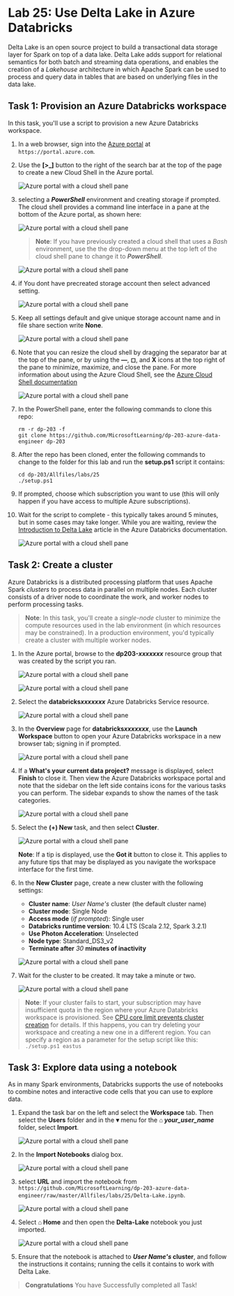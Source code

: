 # Lab 25: Use Delta Lake in Azure Databricks

Delta Lake is an open source project to build a transactional data storage layer for Spark on top of a data lake. Delta Lake adds support for relational semantics for both batch and streaming data operations, and enables the creation of a *Lakehouse* architecture in which Apache Spark can be used to process and query data in tables that are based on underlying files in the data lake.

## Task 1:  Provision an Azure Databricks workspace

In this task, you'll use a script to provision a new Azure Databricks workspace.

1. In a web browser, sign into the [Azure portal](https://portal.azure.com) at `https://portal.azure.com`.
1. Use the **[\>_]** button to the right of the search bar at the top of the page to create a new Cloud Shell in the Azure portal.

    ![Azure portal with a cloud shell pane](./images/25-1.png)

1.  selecting a ***PowerShell*** environment and creating storage if prompted. The cloud shell provides a command line interface in a pane at the bottom of the Azure portal, as shown here:

    ![Azure portal with a cloud shell pane](./images/25-2.png)

    > **Note**: If you have previously created a cloud shell that uses a *Bash* environment, use the the drop-down menu at the top left of the cloud shell pane to change it to ***PowerShell***.

    ![Azure portal with a cloud shell pane](./images/25-4.png)


1. if You dont have precreated storage account then select advanced setting.

    ![Azure portal with a cloud shell pane](./images/25-2a.png)

1. Keep all settings default and give unique storage account name and in file share section write **None**.

    ![Azure portal with a cloud shell pane](./images/25-3.png)

1. Note that you can resize the cloud shell by dragging the separator bar at the top of the pane, or by using the **&#8212;**, **&#9723;**, and **X** icons at the top right of the pane to minimize, maximize, and close the pane. For more information about using the Azure Cloud Shell, see the [Azure Cloud Shell documentation](https://docs.microsoft.com/azure/cloud-shell/overview)

    ![Azure portal with a cloud shell pane](./images/25-5.png)

1. In the PowerShell pane, enter the following commands to clone this repo:

    ```
    rm -r dp-203 -f
    git clone https://github.com/MicrosoftLearning/dp-203-azure-data-engineer dp-203
    ```

1. After the repo has been cloned, enter the following commands to change to the folder for this lab and run the **setup.ps1** script it contains:

    ```
    cd dp-203/Allfiles/labs/25
    ./setup.ps1
    ```

1. If prompted, choose which subscription you want to use (this will only happen if you have access to multiple Azure subscriptions).

1. Wait for the script to complete - this typically takes around 5 minutes, but in some cases may take longer. While you are waiting, review the [Introduction to Delta Lake](https://docs.microsoft.com/azure/databricks/delta/delta-intro) article in the Azure Databricks documentation.

    ![Azure portal with a cloud shell pane](./images/25-6.png)

## Task 2: Create a cluster

Azure Databricks is a distributed processing platform that uses Apache Spark *clusters* to process data in parallel on multiple nodes. Each cluster consists of a driver node to coordinate the work, and worker nodes to perform processing tasks.

> **Note**: In this task, you'll create a *single-node* cluster to minimize the compute resources used in the lab environment (in which resources may be constrained). In a production environment, you'd typically create a cluster with multiple worker nodes.

1. In the Azure portal, browse to the **dp203-*xxxxxxx*** resource group that was created by the script you ran.

    ![Azure portal with a cloud shell pane](./images/25-7.png)

    ![Azure portal with a cloud shell pane](./images/25-8.png)


1. Select the **databricks*xxxxxxx*** Azure Databricks Service resource.

    ![Azure portal with a cloud shell pane](./images/25-9.png)

1. In the **Overview** page for **databricks*xxxxxxx***, use the **Launch Workspace** button to open your Azure Databricks workspace in a new browser tab; signing in if prompted.

    ![Azure portal with a cloud shell pane](./images/25-10.png)

1. If a **What's your current data project?** message is displayed, select **Finish** to close it. Then view the Azure Databricks workspace portal and note that the sidebar on the left side contains icons for the various tasks you can perform. The sidebar expands to show the names of the task categories.

    ![Azure portal with a cloud shell pane](./images/25-11.png)

1. Select the **(+) New** task, and then select **Cluster**.

    ![Azure portal with a cloud shell pane](./images/25-12.png)

    **Note**: If a tip is displayed, use the **Got it** button to close it. This applies to any future tips that may be displayed as you navigate the workspace interface for the first time.

1. In the **New Cluster** page, create a new cluster with the following settings:
    - **Cluster name**: *User Name's* cluster (the default cluster name)
    - **Cluster mode**: Single Node
    - **Access mode** (*if prompted*): Single user
    - **Databricks runtime version**: 10.4 LTS (Scala 2.12, Spark 3.2.1)
    - **Use Photon Acceleration**: Unselected
    - **Node type**: Standard_DS3_v2
    - **Terminate after** *30* **minutes of inactivity**

    ![Azure portal with a cloud shell pane](./images/25-13.png)


1. Wait for the cluster to be created. It may take a minute or two.

    ![Azure portal with a cloud shell pane](./images/25-14.png)

> **Note**: If your cluster fails to start, your subscription may have insufficient quota in the region where your Azure Databricks workspace is provisioned. See [CPU core limit prevents cluster creation](https://docs.microsoft.com/azure/databricks/kb/clusters/azure-core-limit) for details. If this happens, you can try deleting your workspace and creating a new one in a different region. You can specify a region as a parameter for the setup script like this: `./setup.ps1 eastus`

## Task 3: Explore data using a notebook

As in many Spark environments, Databricks supports the use of notebooks to combine notes and interactive code cells that you can use to explore data.

1. Expand the task bar on the left and select the **Workspace** tab. Then select the **Users** folder and in the **&#9662;** menu for the **&#8962; *your_user_name*** folder, select **Import**.

    ![Azure portal with a cloud shell pane](./images/25-15.png)

1. In the **Import Notebooks** dialog box.

    ![Azure portal with a cloud shell pane](./images/25-16.png)
   
1.  select **URL** and import the notebook from `https://github.com/MicrosoftLearning/dp-203-azure-data-engineer/raw/master/Allfiles/labs/25/Delta-Lake.ipynb`.

     ![Azure portal with a cloud shell pane](./images/25-17.png)


1. Select **&#8962; Home** and then open the **Delta-Lake** notebook you just imported.

    ![Azure portal with a cloud shell pane](./images/25-18.png)

1. Ensure that the notebook is attached to ***User Name's* cluster**, and follow the instructions it contains; running the cells it contains to work with Delta Lake.


  > **Congratulations** You have Successfully completed all Task!
